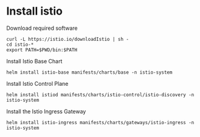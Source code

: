 # Install istio 

Download required software 
````
curl -L https://istio.io/downloadIstio | sh -
cd istio-*
export PATH=$PWD/bin:$PATH
````


Install Istio Base Chart
````
helm install istio-base manifests/charts/base -n istio-system

````

Install Istio Control Plane

````
helm install istiod manifests/charts/istio-control/istio-discovery -n istio-system

````

Install the Istio Ingress Gateway

````
helm install istio-ingress manifests/charts/gateways/istio-ingress -n istio-system

````

